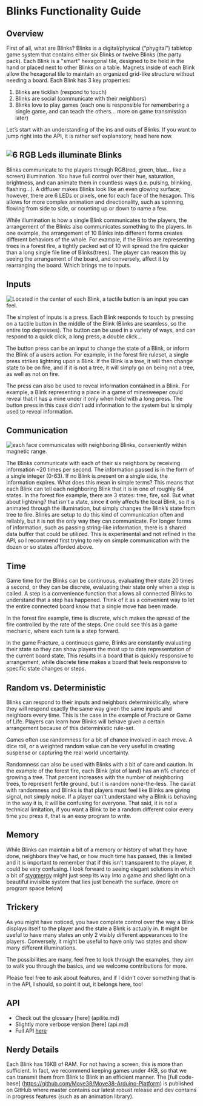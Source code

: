 # Blinks Functionality Guide

## Overview

First of all, what are Blinks? Blinks is a digital/physical (“phygital”) tabletop game system that contains either six Blinks or twelve Blinks (the party pack). Each Blink is a "smart" hexagonal tile, designed to be held in the hand or placed next to other Blinks on a table. Magnets inside of each Blink allow the hexagonal tile to maintain an organized grid-like structure without needing a board. Each Blink has 3 key properties:


1. Blinks are ticklish (respond to touch)
2. Blinks are social (communicate with their neighbors)
3. Blinks love to play games (each one is responsible for remembering a single game, and can teach the others… more on game transmission later)

Let’s start with an understanding of the ins and outs of Blinks. If you want to jump right into the API, it is rather self explanatory, head here now.

## ![6 RGB Leds illuminate Blinks](https://d2mxuefqeaa7sj.cloudfront.net/s_08E841713B7AD0F36F1417252F7C22BD505331BD313746389A056C9871EE5CFA_1517878282095_Blinks_hardware_rgb_leds.png)


Blinks communicate to the players through RGB(red, green, blue… like a screen) illumination. You have full control over their hue, saturation, brightness, and can animate them in countless ways (i.e. pulsing, blinking, flashing...).  A diffuser makes Blinks look like an even glowing surface; however, there are 6 LEDs or pixels, one for each face of the hexagon. This allows for more complex animation and directionality, such as spinning, flowing from side to side, or counting up or down to name a few. 

While illumination is how a single Blink communicates to the players, the arrangement of the Blinks also communicates something to the players. In one example, the arrangement of 10 Blinks into different forms creates different behaviors of the whole. For example, if the Blinks are representing trees in a forest fire, a tightly packed set of 10 will spread the fire quicker than a long single file line of Blinks(trees). The player can reason this by seeing the arrangement of the board, and conversely, affect it by rearranging the board. Which brings me to inputs.


## Inputs
![Located in the center of each Blink, a tactile button is an input you can feel.](https://d2mxuefqeaa7sj.cloudfront.net/s_08E841713B7AD0F36F1417252F7C22BD505331BD313746389A056C9871EE5CFA_1517980869933_Blinks_hardware_button.png)


The simplest of inputs is a press. Each Blink responds to touch by pressing on a tactile button in the middle of the Blink (Blinks are seamless, so the entire top depresses). The button can be used in a variety of ways, and can respond to a quick click, a long press, a double click...

The button press can be an input to change the state of a Blink, or inform the Blink of a users action. For example, in the forest fire ruleset, a single press strikes lightning upon a Blink. If the Blink is a tree, it will then change state to be on fire, and if it is not a tree, it will simply go on being not a tree, as well as not on fire.

The press can also be used to reveal information contained in a Blink. For example, a Blink representing a place in a game of minesweeper could reveal that it has a mine under it only when held with a long press. The button press in this case didn't add information to the system but is simply used to reveal information.


## Communication
![each face communicates with neighboring Blinks, conveniently within magnetic range.](https://d2mxuefqeaa7sj.cloudfront.net/s_08E841713B7AD0F36F1417252F7C22BD505331BD313746389A056C9871EE5CFA_1517981223021_Blinks_hardware_comms.png)


The Blinks communicate with each of their six neighbors by receiving information ~20 times per second. The information passed is in the form of a single integer (0-63). If no Blink is present on a single side, the information expires. What does this mean in simple terms? This means that each Blink can tell each neighboring Blink that it is in one of roughly 64 states. In the forest fire example, there are 3 states: tree, fire, soil. But what about lightning? that isn't a state, since it only affects the local Blink, so it is animated through the illumination, but simply changes the Blink’s state from tree to fire.
Blinks are setup to do this kind of communication often and reliably, but it is not the only way they can communicate. For longer forms of information, such as passing string-like information, there is a shared data buffer that could be utilized. This is experimental and not refined in the API, so I recommend first trying to rely on simple communication with the dozen or so states afforded above.

## Time

Game time for the Blinks can be continuous, evaluating their state 20 times a second, or they can be discrete, evaluating their state only when a step is called. A step is a convenience function that allows all connected Blinks to understand that a step has happened. Think of it as a convenient way to let the entire connected board know that a single move has been made.

In the forest fire example, time is discrete, which makes the spread of the fire controlled by the rate of the steps. One could see this as a game mechanic, where each turn is a step forward.

In the game Fracture, a continuous game, Blinks are constantly evaluating their state so they can show players the most up to date representation of the current board state. This results in a board that is quickly responsive to arrangement, while discrete time makes a board that feels responsive to specific state changes or steps.


## Random vs. Deterministic

Blinks can respond to their inputs and neighbors deterministically, where they will respond exactly the same way given the same inputs and neighbors every time. This is the case in the example of Fracture or Game of Life. Players can learn how Blinks will behave given a certain arrangement because of this deterministic rule-set.

Games often use randomness for a bit of chance involved in each move. A dice roll, or a weighted random value can be very useful in creating suspense or capturing the real world uncertainty.

Randomness can also be used with Blinks with a bit of care and caution. In the example of the forest fire, each Blink (plot of land) has an n% chance of growing a tree. That percent increases with the number of neighboring trees, to represent fertile ground, but it is random none-the-less. The caviat with randomness and Blinks is that players must feel like Blinks are giving signal, not simply noise. If a player can't understand why a Blink is behaving in the way it is, it will be confusing for everyone. That said, it is not a technical limitation, if you want a Blink to be a random different color every time you press it, that is an easy program to write.


## Memory

While Blinks can maintain a bit of a memory or history of what they have done, neighbors they've had, or how much time has passed, this is limited and it is important to remember that if this isn't transparent to the player, it could be very confusing. I look forward to seeing elegant solutions in which a bit of [stygmergy](https://www.wikiwand.com/en/Stigmergy) might just seep its way into a game and shed light on a beautiful invisible system that lies just beneath the surface. (more on program space below)


## Trickery

As you might have noticed, you have complete control over the way a Blink displays itself to the player and the state a Blink is actually in. It might be useful to have many states an only 2 visibly different appearances to the players. Conversely, it might be useful to have only two states and show many different illuminations.

The possibilities are many, feel free to look through the examples, they aim to walk you through the basics, and we welcome contributions for more.

Please feel free to ask about features, and if I didn't cover something that is in the API, I should, so point it out, it belongs here, too!


## API
  - Check out the glossary [here] (apilite.md)
  - Slightly more verbose version [here] (api.md)
  - Full API [here](https://github.com/Move38/Move38-Arduino-Platform)


## Nerdy Details

Each Blink has 16KB of RAM. For not having a screen, this is more than sufficient. In fact, we recommend keeping games under 4KB, so that we can transmit them from Blink to Blink in an efficient manner. The [full code-base] (https://github.com/Move38/Move38-Arduino-Platform) is published on GitHub where master contains our latest robust release and dev contains in progress features (such as an animation library).
